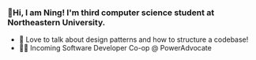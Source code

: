 ### 👋Hi, I am Ning! I'm third computer science student at Northeastern University.
* 💬 Love to talk about design patterns and how to structure a codebase!
* 🏃‍♂️ Incoming Software Developer Co-op @ PowerAdvocate

<!--
**chy101010/chy101010** is a ✨ _special_ ✨ repository because its `README.md` (this file) appears on your GitHub profile.

Here are some ideas to get you started:

- 🔭 I’m currently working on ...
- 🌱 I’m currently learning ...
- 👯 I’m looking to collaborate on ...
- 🤔 I’m looking for help with ...
- 💬 Ask me about ...
- 📫 How to reach me: ...
- 😄 Pronouns: ...
- ⚡ Fun fact: ...
-->
